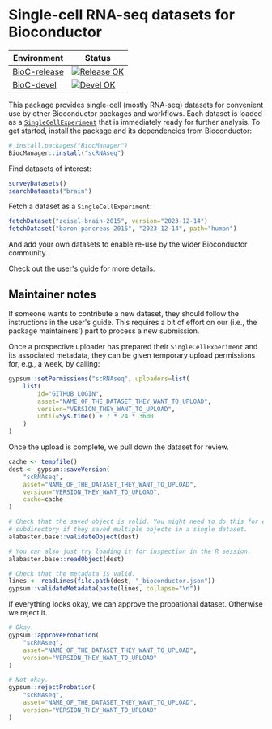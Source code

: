 # Single-cell RNA-seq datasets for Bioconductor

|Environment|Status|
|---|---|
|[BioC-release](https://bioconductor.org/packages/release/data/experiment/html/scRNAseq.html)|[![Release OK](https://bioconductor.org/shields/build/release/data-experiment/scRNAseq.svg)](http://bioconductor.org/checkResults/release/data-experiment-LATEST/scRNAseq/)|
|[BioC-devel](https://bioconductor.org/packages/devel/data/experiment/html/scRNAseq.html)|[![Devel OK](https://bioconductor.org/shields/build/devel/data-experiment/scRNAseq.svg)](http://bioconductor.org/checkResults/devel/data-experiment-LATEST/scRNAseq/)|

This package provides single-cell (mostly RNA-seq) datasets for convenient use by other Bioconductor packages and workflows.
Each dataset is loaded as a [`SingleCellExperiment`](https://bioconductor.org/packages/SingleCellExperiment) that is immediately ready for further analysis.
To get started, install the package and its dependencies from Bioconductor:

```r
# install.packages("BiocManager")
BiocManager::install("scRNAseq")
```

Find datasets of interest:

```r
surveyDatasets()
searchDatasets("brain")
```

Fetch a dataset as a `SingleCellExperiment`:

```r
fetchDataset("zeisel-brain-2015", version="2023-12-14")
fetchDataset("baron-pancreas-2016", "2023-12-14", path="human")
```

And add your own datasets to enable re-use by the wider Bioconductor community.

Check out the [user's guide](https://bioconductor.org/packages/release/data/experiment/vignettes/scRNAseq/inst/doc/scRNAseq.html) for more details.

## Maintainer notes

If someone wants to contribute a new dataset, they should follow the instructions in the user's guide.
This requires a bit of effort on our (i.e., the package maintainers') part to process a new submission.

Once a prospective uploader has prepared their `SingleCellExperiment` and its associated metadata,
they can be given temporary upload permissions for, e.g., a week, by calling:

```r
gypsum::setPermissions("scRNAseq", uploaders=list(
    list(
        id="GITHUB_LOGIN", 
        asset="NAME_OF_THE_DATASET_THEY_WANT_TO_UPLOAD",
        version="VERSION_THEY_WANT_TO_UPLOAD",
        until=Sys.time() + 7 * 24 * 3600
    )
)
```

Once the upload is complete, we pull down the dataset for review.

```r
cache <- tempfile()
dest <- gypsum::saveVersion(
    "scRNAseq", 
    asset="NAME_OF_THE_DATASET_THEY_WANT_TO_UPLOAD",
    version="VERSION_THEY_WANT_TO_UPLOAD",
    cache=cache
)

# Check that the saved object is valid. You might need to do this for each
# subdirectory if they saved multiple objects in a single dataset.
alabaster.base::validateObject(dest)

# You can also just try loading it for inspection in the R session.
alabaster.base::readObject(dest)

# Check that the metadata is valid.
lines <- readLines(file.path(dest, "_bioconductor.json"))
gypsum::validateMetadata(paste(lines, collapse="\n"))
```

If everything looks okay, we can approve the probational dataset.
Otherwise we reject it.

```r
# Okay.
gypsum::approveProbation(
    "scRNAseq", 
    asset="NAME_OF_THE_DATASET_THEY_WANT_TO_UPLOAD",
    version="VERSION_THEY_WANT_TO_UPLOAD"
)

# Not okay.
gypsum::rejectProbation(
    "scRNAseq", 
    asset="NAME_OF_THE_DATASET_THEY_WANT_TO_UPLOAD",
    version="VERSION_THEY_WANT_TO_UPLOAD"
)
```
